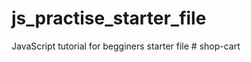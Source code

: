 # js_practise_starter_file
JavaScript tutorial for begginers starter file
#   s h o p - c a r t  
 
